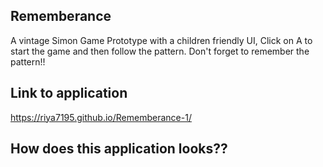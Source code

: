 ## Rememberance

A vintage Simon Game Prototype with a children friendly UI, Click on A to start the game and then follow the pattern.
Don't forget to remember the pattern!!

## Link to application

https://riya7195.github.io/Rememberance-1/

## How does this application looks??

![]()
